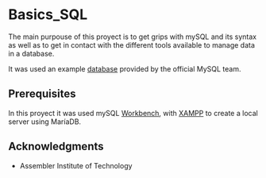 # Basics_SQL
The main purpouse of this proyect is to get grips with mySQL and its syntax as well as to get in contact with the different tools available to manage data in a database. 

It was used an example [database](https://dev.mysql.com/doc/employee/en/) provided by the official MySQL team.

## Prerequisites
In this proyect it was used mySQL [Workbench](https://dev.mysql.com/downloads/workbench/), with [XAMPP](https://www.apachefriends.org/) to create a local server using MaríaDB.

## Acknowledgments
* Assembler Institute of Technology
